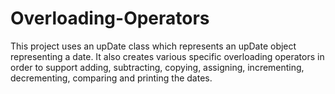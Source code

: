 # Overloading-Operators
This project uses an upDate class which represents an upDate object representing a date. 
It also creates various specific overloading operators in order to support adding, subtracting, copying, assigning, incrementing, decrementing, comparing and printing the dates.
